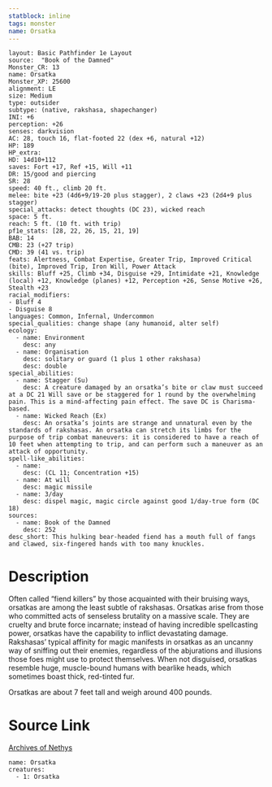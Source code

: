 ```yaml
---
statblock: inline
tags: monster
name: Orsatka
---
```

```statblock
layout: Basic Pathfinder 1e Layout
source:  "Book of the Damned"
Monster_CR: 13
name: Orsatka
Monster_XP: 25600
alignment: LE
size: Medium
type: outsider
subtype: (native, rakshasa, shapechanger)
INI: +6
perception: +26
senses: darkvision
AC: 28, touch 16, flat-footed 22 (dex +6, natural +12)
HP: 189
HP_extra: 
HD: 14d10+112
saves: Fort +17, Ref +15, Will +11
DR: 15/good and piercing
SR: 28
speed: 40 ft., climb 20 ft.
melee: bite +23 (4d6+9/19-20 plus stagger), 2 claws +23 (2d4+9 plus stagger)
special_attacks: detect thoughts (DC 23), wicked reach
space: 5 ft.
reach: 5 ft. (10 ft. with trip)
pf1e_stats: [28, 22, 26, 15, 21, 19]
BAB: 14
CMB: 23 (+27 trip)
CMD: 39 (41 vs. trip)
feats: Alertness, Combat Expertise, Greater Trip, Improved Critical (bite), Improved Trip, Iron Will, Power Attack
skills: Bluff +25, Climb +34, Disguise +29, Intimidate +21, Knowledge (local) +12, Knowledge (planes) +12, Perception +26, Sense Motive +26, Stealth +23
racial_modifiers:
- Bluff 4
- Disguise 8
languages: Common, Infernal, Undercommon
special_qualities: change shape (any humanoid, alter self)
ecology:
  - name: Environment
    desc: any
  - name: Organisation
    desc: solitary or guard (1 plus 1 other rakshasa)
    desc: double
special_abilities:
  - name: Stagger (Su)
    desc: A creature damaged by an orsatka’s bite or claw must succeed at a DC 21 Will save or be staggered for 1 round by the overwhelming pain. This is a mind-affecting pain effect. The save DC is Charisma-based.
  - name: Wicked Reach (Ex)
    desc: An orsatka’s joints are strange and unnatural even by the standards of rakshasas. An orsatka can stretch its limbs for the purpose of trip combat maneuvers: it is considered to have a reach of 10 feet when attempting to trip, and can perform such a maneuver as an attack of opportunity.
spell-like_abilities:
  - name:
    desc: (CL 11; Concentration +15)
  - name: At will
    desc: magic missile
  - name: 3/day
    desc: dispel magic, magic circle against good 1/day-true form (DC 18)
sources:
  - name: Book of the Damned
    desc: 252
desc_short: This hulking bear-headed fiend has a mouth full of fangs and clawed, six-fingered hands with too many knuckles.
```
# Description
Often called “fiend killers” by those acquainted with their bruising ways, orsatkas are among the least subtle of rakshasas. Orsatkas arise from those who committed acts of senseless brutality on a massive scale. They are cruelty and brute force incarnate; instead of having incredible spellcasting power, orsatkas have the capability to inflict devastating damage. Rakshasas’ typical affinity for magic manifests in orsatkas as an uncanny way of sniffing out their enemies, regardless of the abjurations and illusions those foes might use to protect themselves. When not disguised, orsatkas resemble huge, muscle-bound humans with bearlike heads, which sometimes boast thick, red-tinted fur.

 Orsatkas are about 7 feet tall and weigh around 400 pounds.
# Source Link
[Archives of Nethys](https://aonprd.com/MonsterDisplay.aspx?ItemName=Orsatka)
```encounter-table
name: Orsatka
creatures:
  - 1: Orsatka
```
